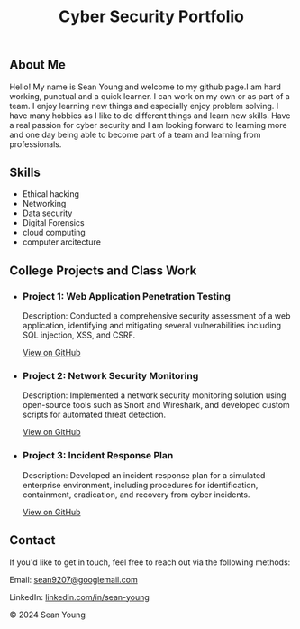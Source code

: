 <body>
    <header>
        <h1>Cyber Security Portfolio</h1>
    </header>
    <div class="container">
        <section class="section">
            <h2>About Me</h2>
            <p>Hello! My name is Sean Young and welcome to my github page.I am hard working, punctual and a quick learner. I can work on my own or as part of a team. I enjoy learning new things and especially enjoy problem solving. I have many hobbies as I like to do different things and learn new skills. Have a real passion for cyber security and I am looking forward to learning more and one day being able to become part of a team and learning from professionals.</p>
        </section>
        <section class="section">
            <h2>Skills</h2>
            <ul class="skills-list">
                <li>Ethical hacking</li>
                <li>Networking</li>
                <li>Data security</li>
                <li>Digital Forensics</li>
                <li>cloud computing</li>
                <li>computer arcitecture</li>
            </ul>
        </section>
        <section class="section">
            <h2>College Projects and Class Work</h2>
            <ul class="projects-list">
                <li>
                    <h3>Project 1: Web Application Penetration Testing</h3>
                    <p>Description: Conducted a comprehensive security assessment of a web application, identifying and mitigating several vulnerabilities including SQL injection, XSS, and CSRF.</p>
                    <a href="https://github.com/yourusername/project1" target="_blank">View on GitHub</a>
                </li>
                <li>
                    <h3>Project 2: Network Security Monitoring</h3>
                    <p>Description: Implemented a network security monitoring solution using open-source tools such as Snort and Wireshark, and developed custom scripts for automated threat detection.</p>
                    <a href="https://github.com/yourusername/project2" target="_blank">View on GitHub</a>
                </li>
                <li>
                    <h3>Project 3: Incident Response Plan</h3>
                    <p>Description: Developed an incident response plan for a simulated enterprise environment, including procedures for identification, containment, eradication, and recovery from cyber incidents.</p>
                    <a href="https://github.com/yourusername/project3" target="_blank">View on GitHub</a>
                </li>
            </ul>
        </section>
        <section class="section">
            <h2>Contact</h2>
            <p>If you'd like to get in touch, feel free to reach out via the following methods:</p>
            <div class="contact-info">
                <p>Email: <a href="mailto:sean9207@googlemail.com">sean9207@googlemail.com</a></p>
                <p>LinkedIn: <a href="https://www.linkedin.com/in/sean-young1981" target="_blank">linkedin.com/in/sean-young</a></p>     
            </div>
        </section>
    </div>
    <footer>
        &copy; 2024 Sean Young
    </footer>
</body>
</html>
